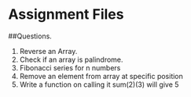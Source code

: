 # Assignment Files

##Questions.
1. Reverse an Array. 
2. Check if an array is palindrome. 
3. Fibonacci series for n numbers
4. Remove an element from array at specific position
5. Write a function on calling it sum(2)(3) will give 5
